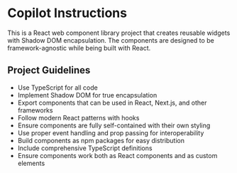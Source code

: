 # Copilot Instructions

<!-- Use this file to provide workspace-specific custom instructions to Copilot. For more details, visit https://code.visualstudio.com/docs/copilot/copilot-customization#_use-a-githubcopilotinstructionsmd-file -->

This is a React web component library project that creates reusable widgets with Shadow DOM encapsulation. The components are designed to be framework-agnostic while being built with React.

## Project Guidelines

- Use TypeScript for all code
- Implement Shadow DOM for true encapsulation
- Export components that can be used in React, Next.js, and other frameworks
- Follow modern React patterns with hooks
- Ensure components are fully self-contained with their own styling
- Use proper event handling and prop passing for interoperability
- Build components as npm packages for easy distribution
- Include comprehensive TypeScript definitions
- Ensure components work both as React components and as custom elements
